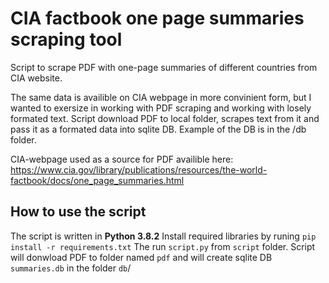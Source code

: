 # CIA factbook one page summaries scraping tool

Script to scrape PDF with one-page summaries of different countries from CIA website.

The same data is availible on CIA webpage in more convinient form, but I wanted to exersize in working with PDF scraping and working with losely formated text.
Script download PDF to local folder, scrapes text from it and pass it as a formated data into sqlite DB.
Example of the DB is in the /db folder.

CIA-webpage used as a source for PDF availible here:
https://www.cia.gov/library/publications/resources/the-world-factbook/docs/one_page_summaries.html


## How to use the script

The script is written in **Python 3.8.2**
Install required libraries by runing ```pip install -r requirements.txt```
The run ```script.py``` from `script` folder.
Script will donwload PDF to folder named `pdf` and will create sqlite DB `summaries.db` in the folder `db`/